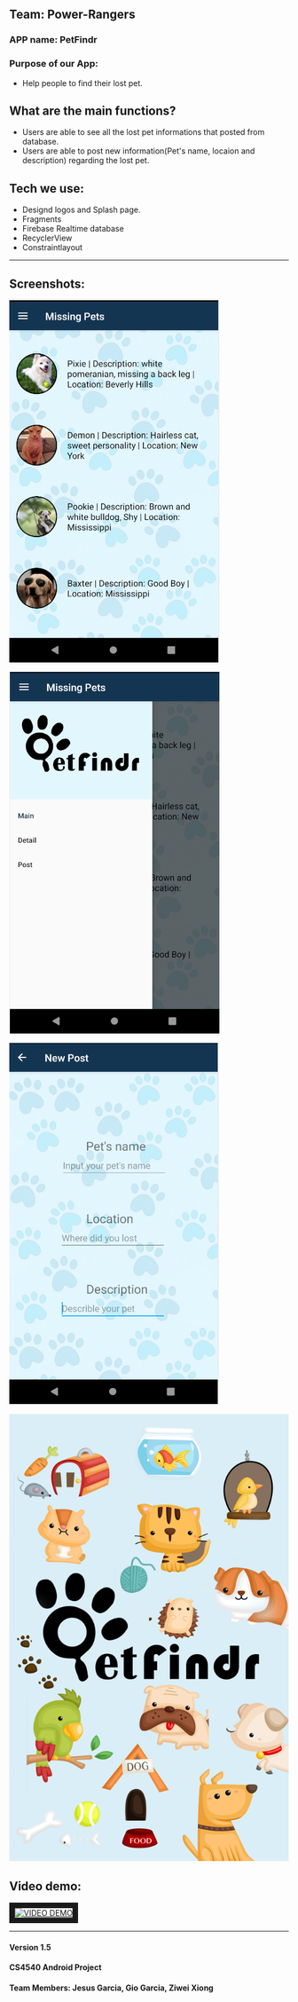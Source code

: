 Team: Power-Rangers
---
 
### APP name: PetFindr

### Purpose of our App:
* Help people to find their lost pet.

## What are the main functions?
 * Users are able to see all the lost pet informations that posted from database.
 * Users are able to post new information(Pet's name, locaion and description) regarding the lost pet.


## Tech we use:
* Designd logos and Splash page.
* Fragments
* Firebase Realtime database
* RecyclerView
* Constraintlayout
____
## Screenshots:

![Main](https://github.com/giodude074/power-rangers/raw/images/main_fragment.PNG)


![Navbar](https://github.com/giodude074/power-rangers/raw/images/navbar.PNG )

![Post](https://github.com/giodude074/power-rangers/raw/images/new_post.PNG)

 
![splash](https://github.com/giodude074/power-rangers/raw/images/splash.png)


## Video demo:
<a href="http://www.youtube.com/watch?feature=player_embedded&v=YOUTUBE_VIDEO_ID_HERE
" target="_blank"><img src="http://img.youtube.com/vi/YOUTUBE_VIDEO_ID_HERE/0.jpg" 
alt="VIDEO DEMO" width="240" height="180" border="10" /></a>



-------
#### Version 1.5
#### CS4540 Android Project
#### Team Members: Jesus Garcia, Gio Garcia, Ziwei Xiong
